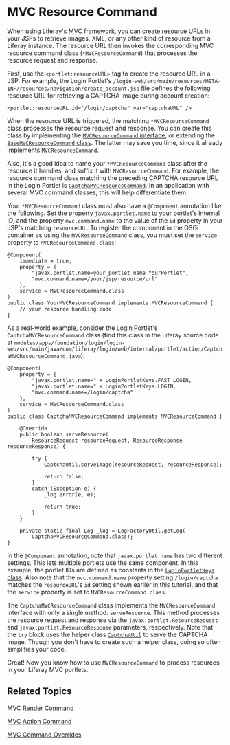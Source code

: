 # MVC Resource Command [](id=mvc-resource-command)

When using Liferay's MVC framework, you can create resource URLs in your JSPs to 
retrieve images, XML, or any other kind of resource from a Liferay instance. The 
resource URL then invokes the corresponding MVC resource command class 
(`*MVCResourceCommand`) that processes the resource request and response. 

First, use the `<portlet:resourceURL>` tag to create the resource URL in a JSP.
For example, the Login Portlet's
`/login-web/src/main/resources/META-INF/resources/navigation/create_account.jsp`
file defines the following resource URL for retrieving a CAPTCHA image during
account creation: 

    <portlet:resourceURL id="/login/captcha" var="captchaURL" />

When the resource URL is triggered, the matching `*MVCResourceCommand` class 
processes the resource request and response. You can create this class by 
implementing the 
[`MVCResourceCommand` interface](@platform-ref@/7.0-latest/javadocs/portal-kernel/com/liferay/portal/kernel/portlet/bridges/mvc/MVCResourceCommand.html), 
or extending the 
[`BaseMVCResourceCommand` class](@platform-ref@/7.0-latest/javadocs/portal-kernel/com/liferay/portal/kernel/portlet/bridges/mvc/BaseMVCResourceCommand.html). 
The latter may save you time, since it already implements `MVCResourceCommand`. 

Also, it's a good idea to name your `*MVCResourceCommand` class after the
resource it handles, and suffix it with `MVCResourceCommand`. For example, the
resource command class matching the preceding CAPTCHA resource URL in the Login
Portlet is
[`CaptchaMVCResourceCommand`](https://github.com/liferay/liferay-portal/blob/master/modules/apps/foundation/login/login-web/src/main/java/com/liferay/login/web/internal/portlet/action/CaptchaMVCResourceCommand.java).
In an application with several MVC
command classes, this will help differentiate them.

Your `*MVCResourceCommand` class must also have a `@Component` annotation like 
the following. Set the property `javax.portlet.name` to your portlet's internal 
ID, and the property `mvc.command.name` to the value of the `id` property in 
your JSP's matching `resourceURL`. To register the component in the OSGi 
container as using the `MVCResourceCommand` class, you must set the `service` 
property to `MVCResourceCommand.class`: 

    @Component(
        immediate = true,
        property = {
            "javax.portlet.name=your_portlet_name_YourPortlet",
            "mvc.command.name=/your/jsp/resource/url"
        },
        service = MVCResourceCommand.class
    )
    public class YourMVCResourceCommand implements MVCResourceCommand {
        // your resource handling code
    }

As a real-world example, consider the Login Portlet's
`CaptchaMVCResourceCommand` class (find this class in the Liferay source code
at
`modules/apps/foundation/login/login-web/src/main/java/com/liferay/login/web/internal/portlet/action/CaptchaMVCResourceCommand.java`): 

    @Component(
        property = {
            "javax.portlet.name=" + LoginPortletKeys.FAST_LOGIN,
            "javax.portlet.name=" + LoginPortletKeys.LOGIN,
            "mvc.command.name=/login/captcha"
        },
        service = MVCResourceCommand.class
    )
    public class CaptchaMVCResourceCommand implements MVCResourceCommand {

        @Override
        public boolean serveResource(
            ResourceRequest resourceRequest, ResourceResponse resourceResponse) {
            
            try {
                CaptchaUtil.serveImage(resourceRequest, resourceResponse);

                return false;
            }
            catch (Exception e) {
                _log.error(e, e);
                
                return true;
            }
        }

        private static final Log _log = LogFactoryUtil.getLog(
            CaptchaMVCResourceCommand.class);
    }

In the `@Component` annotation, note that `javax.portlet.name` has two different 
settings. This lets multiple portlets use the same component. In this example, 
the portlet IDs are defined as constants in the
[`LoginPortletKeys` class](@app-ref@/foundation/latest/javadocs/com/liferay/login/web/internal/constants/LoginPortletKeys.html).
Also  note that the `mvc.command.name` property setting `/login/captcha` matches
the  `resourceURL`'s `id` setting shown earlier in this tutorial, and that the
`service` property is set to `MVCResourceCommand.class`. 

The `CaptchaMVCResourceCommand` class implements the `MVCResourceCommand`
interface with only a single method: `serveResource`. This method processes the
resource request and response via the `javax.portlet.ResourceRequest` and
`javax.portlet.ResourceResponse`  parameters, respectively. Note that the `try`
block uses the helper class 
[`CaptchaUtil`](@platform-ref@/7.0-latest/javadocs/portal-kernel/com/liferay/portal/kernel/captcha/CaptchaUtil.html)
to serve the CAPTCHA image. Though you don't have to create such a  helper
class, doing so often simplifies your code. 

Great! Now you know how to use `MVCResourceCommand` to process resources in your
Liferay MVC portlets. 

## Related Topics [](id=related-topics)

[MVC Render Command](/develop/tutorials/-/knowledge_base/7-0/mvc-render-command)

[MVC Action Command](/develop/tutorials/-/knowledge_base/7-0/mvc-action-command)

[MVC Command Overrides](/develop/tutorials/-/knowledge_base/7-0/overriding-mvc-commands)
